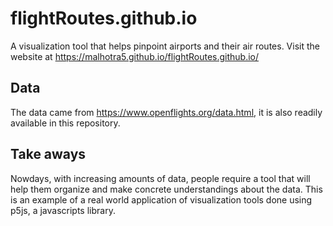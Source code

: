 # flightRoutes.github.io
A visualization tool that helps pinpoint airports and their air routes. 
Visit the website at https://malhotra5.github.io/flightRoutes.github.io/
## Data 
The data came from https://www.openflights.org/data.html, it is also readily available in this repository. 
## Take aways
Nowdays, with increasing amounts of data, people require a tool that will help them organize and make concrete understandings about the data. This is an example of a real world application of visualization tools done using p5js, a javascripts library.
